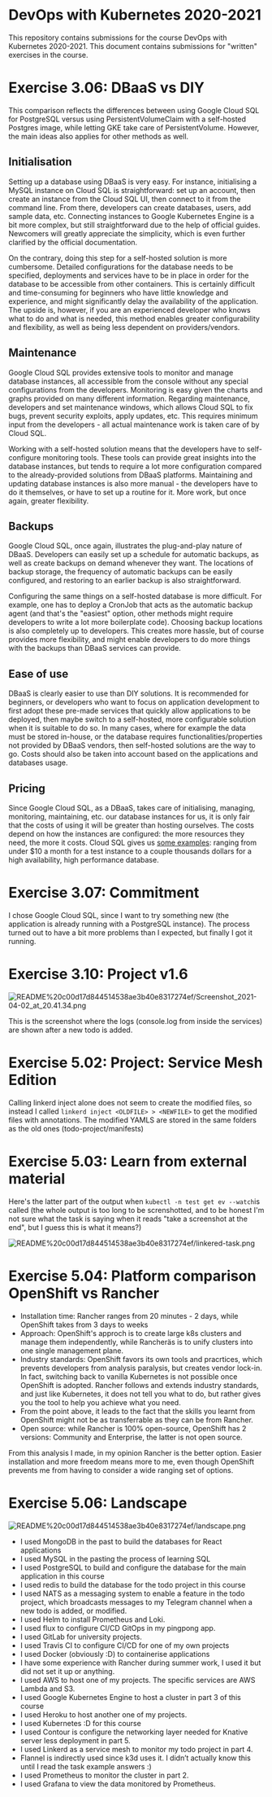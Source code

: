 # DevOps with Kubernetes 2020-2021

This repository contains submissions for the course DevOps with Kubernetes 2020-2021. This document contains submissions for "written" exercises in the course.

# Exercise 3.06: DBaaS vs DIY

This comparison reflects the differences between using Google Cloud SQL for PostgreSQL versus using PersistentVolumeClaim with a self-hosted Postgres image, while letting GKE take care of PersistentVolume. However, the main ideas also applies for other methods as well.

## Initialisation

Setting up a database using DBaaS is very easy. For instance, initialising a MySQL instance on Cloud SQL is straightforward: set up an account, then create an instance from the Cloud SQL UI, then connect to it from the command line. From there, developers can create databases, users, add sample data, etc. Connecting instances to Google Kubernetes Engine is a bit more complex, but still straightforward due to the help of official guides. Newcomers will greatly appreciate the simplicity, which is even further clarified by the official documentation.

On the contrary, doing this step for a self-hosted solution is more cumbersome. Detailed configurations for the database needs to be specified, deployments and services have to be in place in order for the database to be accessible from other containers. This is certainly difficult and time-consuming for beginners who have little knowledge and experience, and might significantly delay the availability of the application. The upside is, however, if you are an experienced developer who knows what to do and what is needed, this method enables greater configurability and flexibility, as well as being less dependent on providers/vendors. 

## Maintenance

Google Cloud SQL provides extensive tools to monitor and manage database instances, all accessible from the console without any special configurations from the developers. Monitoring is easy given the charts and graphs provided on many different information. Regarding maintenance, developers and set maintenance windows, which allows Cloud SQL to fix bugs, prevent security exploits, apply updates, etc. This requires minimum input from the developers - all actual maintenance work is taken care of by Cloud SQL. 

Working with a self-hosted solution means that the developers have to self-configure monitoring tools. These tools can provide great insights into the database instances, but tends to require a lot more configuration compared to the already-provided solutions from DBaaS platforms. Maintaining and updating database instances is also more manual - the developers have to do it themselves, or have to set up a routine for it. More work, but once again, greater flexibility.   

## Backups

Google Cloud SQL, once again, illustrates the plug-and-play nature of DBaaS. Developers can easily set up a schedule for automatic backups, as well as create backups on demand whenever they want. The locations of backup storage, the frequency of automatic backups can be easily configured, and restoring to an earlier backup is also straightforward.

Configuring the same things on a self-hosted database is more difficult. For example, one has to deploy a CronJob that acts as the automatic backup agent (and that's the "easiest" option, other methods might require developers to write a lot more boilerplate code). Choosing backup locations is also completely up to developers. This creates more hassle, but of course provides more flexibility, and might enable developers to do more things with the backups than DBaaS services can provide.

## Ease of use

DBaaS is clearly easier to use than DIY solutions. It is recommended for beginners, or developers who want to focus on application development to first adopt these pre-made services that quickly allow applications to be deployed, then maybe switch to a self-hosted, more configurable solution when it is suitable to do so. In many cases, where for example the data must be stored in-house, or the database requires functionalities/properties not provided by DBaaS vendors, then self-hosted solutions are the way to go. Costs should also be taken into account based on the applications and databases usage.

## Pricing

Since Google Cloud SQL, as a DBaaS, takes care of initialising, managing, monitoring, maintaining, etc. our database instances for us, it is only fair that the costs of using it will be greater than hosting ourselves. The costs depend on how the instances are configured: the more resources they need, the more it costs. Cloud SQL gives us [some examples](https://cloud.google.com/sql/docs/postgres/pricing-examples): ranging from under $10 a month for a test instance to a couple thousands dollars for a high availability, high performance database.  

# Exercise 3.07: Commitment

I chose Google Cloud SQL, since I want to try something new (the application is already running with a PostgreSQL instance). The process turned out to have a bit more problems than I expected, but finally I got it running. 

# Exercise 3.10: Project v1.6

![README%20c00d17d844514538ae3b40e8317274ef/Screenshot_2021-04-02_at_20.41.34.png](newTodo.png)

This is the screenshot where the logs (console.log from inside the services) are shown after a new todo is added.

# Exercise 5.02: Project: Service Mesh Edition
Calling linkerd inject alone does not seem to create the modified files, so instead I called `linkerd inject <OLDFILE> > <NEWFILE>` to get the modified files with annotations. The modified YAMLS are stored in the same folders as the old ones (todo-project/manifests)

# Exercise 5.03: Learn from external material
Here's the latter part of the output when `kubectl -n test get ev --watch`is called (the whole output is too long to be screnshotted, and to be honest I'm not sure what the task is saying when it reads "take a screenshot at the end", but I guess this is what it means?)

![README%20c00d17d844514538ae3b40e8317274ef/linkered-task.png](linkerd_task.png)

# Exercise 5.04: Platform comparison OpenShift vs Rancher
- Installation time: Rancher ranges from 20 minutes - 2 days, while OpenShift takes from 3 days to weeks
- Approach: OpenShift's approch is to create large k8s clusters and manage them independently, while Rancheräs is to unify clusters into one single management plane.
- Industry standards: OpenShift favors its own tools and pracrtices, which prevents developers from analysis paralysis, but creates vendor lock-in. In fact, switching back to vanilla Kubernetes is not possible once OpenShift is adopted. Rancher follows and extends industry standards, and just like Kubernetes, it does not tell you what to do, but rather gives you the tool to help you achieve what you need.
- From the point above, it leads to the fact that the skills you learnt from OpenShift might not be as transferrable as they can be from Rancher.
- Open source: while Rancher is 100% open-source, OpenShift has 2 versions: Community and Enterprise, the latter is not open source.

From this analysis I made, in my opinion Rancher is the better option. Easier installation and more freedom means more to me, even though OpenShift prevents me from having to consider a wide ranging set of options.

# Exercise 5.06: Landscape

![README%20c00d17d844514538ae3b40e8317274ef/landscape.png](landscape.jpg)

- I used MongoDB in the past to build the databases for React applications
- I used MySQL in the pasting the process of learning SQL
- I used PostgreSQL to build and configure the database for the main application in this course
- I used redis to build the database for the todo project in this course
- I used NATS as a messaging system to enable a feature in the todo project, which broadcasts messages to my Telegram channel when a new todo is added, or modified.
- I used Helm to install Prometheus and Loki. 
- I used flux to configure CI/CD GitOps in my pingpong app.
- I used GitLab for university projects.
- I used Travis CI to configure CI/CD for one of my own projects
- I used Docker (obviously :D) to containerise applications
- I have some experience with Rancher during summer work, I used it but did not set it up or anything.
- I used AWS to host one of my projects. The specific services are AWS Lambda and S3.
- I used Google Kubernetes Engine to host a cluster in part 3 of this course
- I used Heroku to host another one of my projects.
- I used Kubernetes :D for this course
- I used Contour is configure the networking layer needed for Knative server less deployment in part 5.
- I used Linkerd as a service mesh to monitor my todo project in part 4.
- Flannel is indirectly used since k3d uses it. I didn’t actually know this until I read the task example answers :)
- I used Prometheus to monitor the cluster in part 2.
- I used Grafana to view the data monitored by Prometheus.
